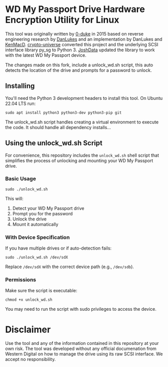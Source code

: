 # WD My Passport Drive Hardware Encryption Utility for Linux

This tool was originally written by [0-duke](https://github.com/0-duke/wdpassport-utils) in 2015 based on reverse engineering research by [DanLukes](https://github.com/DanLukes) and an implementation by DanLukes and [KenMacD](https://github.com/KenMacD/wdpassport-utils). [crypto-universe](https://github.com/crypto-universe/wdpassport-utils) converted this project and the underlying SCSI interface library py_sg to Python 3. [JoshData](https://github.com/JoshData/wdpassport-utils) updated the library to work with the latest WD My Passport device.

The changes made on this fork, include a unlock_wd.sh script, this auto detects the location of the drive and prompts for a password to unlock.

## Installing

You'll need the Python 3 development headers to install this tool. On Ubuntu 22.04 LTS run:

```
sudo apt install python3 python3-dev python3-pip git
```

The unlock_wd.sh script handles creating a virtual environment to execute the code.  It should handle all dependency installs...

## Using the unlock_wd.sh Script

For convenience, this repository includes the `unlock_wd.sh` shell script that simplifies the process of unlocking and mounting your WD My Passport drive.

### Basic Usage

```
sudo ./unlock_wd.sh
```

This will:
1. Detect your WD My Passport drive
2. Prompt you for the password
3. Unlock the drive
4. Mount it automatically

### With Device Specification

If you have multiple drives or if auto-detection fails:

```
sudo ./unlock_wd.sh /dev/sdX
```

Replace `/dev/sdX` with the correct device path (e.g., `/dev/sdb`).

### Permissions

Make sure the script is executable:

```
chmod +x unlock_wd.sh
```

You may need to run the script with sudo privileges to access the device.

<h1>Disclaimer</h1>

Use the tool and any of the information contained in this repository at your own risk. The tool was developed without any official documenation from Western Digital on how to manage the drive using its raw SCSI interface. We accept no responsibility.
